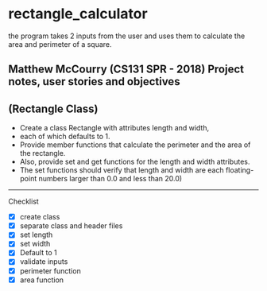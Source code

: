 # rectangle_calculator
the program takes 2 inputs from the user and uses them to calculate the area and perimeter of a square.


 Matthew McCourry (CS131 SPR - 2018)
 Project notes, user stories and objectives
-----
## (Rectangle Class) 
  + Create a class Rectangle with attributes length and width, 
  + each of which defaults to 1. 
  + Provide member functions that calculate the perimeter and the area of the rectangle. 
  + Also, provide set and get functions for the length and width attributes. 
  + The set functions should verify that length and width are each 
  floating-point numbers larger than 0.0 and less than 20.0) 
-----

 Checklist 
 - [x] create class
 - [x] separate class and header files
 - [x] set length
 - [x] set width
 - [x] Default to 1
 - [x] validate inputs
 - [x] perimeter function
 - [x] area function
